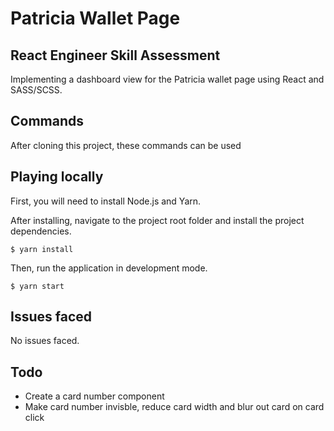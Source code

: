 # Patricia Wallet Page
## React Engineer Skill Assessment

Implementing a dashboard view for the Patricia wallet page using React and SASS/SCSS.

## Commands

After cloning this project, these commands can be used

## Playing locally

First, you will need to install Node.js and Yarn.

After installing, navigate to the project root folder and install the project dependencies.

```$ yarn install```

Then, run the application in development mode.

```$ yarn start```

## Issues faced

No issues faced.

## Todo
- Create a card number component
- Make card number invisble, reduce card width 
and blur out card on card click


